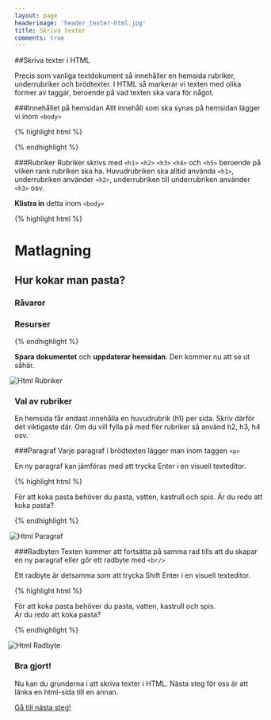 ```yaml
---
layout: page
headerimage: 'header_texter-html.jpg'
title: Skriva texter
comments: true
---
```


##Skriva texter i HTML
<p class="preamble">Precis som vanliga textdokument så innehåller en hemsida rubriker, underrubriker och brödtexter. I HTML så markerar vi texten med olika former av taggar, beroende på vad texten ska vara för något.</p>

###Innehållet på hemsidan
Allt innehåll som ska synas på hemsidan lägger vi inom ``<body>``

{% highlight html %}
<!doctype html>

<html>

  <head>
    <meta charset="utf-8"> <!-- Svenska tecken -->
    <title>Matlagning</title> <!-- Titel för webbläsaren -->
  </head>

  <body>
    <!-- Hemsidans innehåll ska ligga här -->
  </body>

</html>
{% endhighlight %}




###Rubriker
Rubriker skrivs med ``<h1>`` ``<h2>`` ``<h3>`` ``<h4>`` och ``<h5>`` beroende på vilken rank rubriken ska ha. Huvudrubriken ska alltid använda ``<h1>``, underrubriken använder ``<h2>``, underrubriken till underrubriken använder ``<h3>`` osv.  

<strong>Klistra in</strong> detta inom ``<body>``

{% highlight html %}

<h1>Matlagning</h1>

<h2>Hur kokar man pasta?</h2>

<h3>Råvaror</h3>

<h3>Resurser</h3>

{% endhighlight %}

<strong>Spara dokumentet</strong> och <strong>uppdaterar hemsidan</strong>. Den kommer nu att se ut såhär.

<div><img src="{{ site.url }}/assets/images/asset_html-rubriker.png" alt="Html Rubriker" style="margin-left: -10px;"/></div>

<div class="note box">
<h3>Val av rubriker</h3>
<p>En hemsida får endast innehålla en huvudrubrik (h1) per sida. Skriv därför det viktigaste där. Om du vill fylla på med fler rubriker så använd h2, h3, h4 osv.</p>
</div>



###Paragraf
Varje paragraf i brödtexten lägger man inom taggen ``<p>``  

En ny paragraf kan jämföras med att trycka <span class="keyboard">Enter</span> i en visuell texteditor.  

{% highlight html %}

<p>För att koka pasta behöver du pasta, vatten, kastrull och spis. 
Är du redo att koka pasta?</p>

{% endhighlight %}

<img src="{{ site.url }}/assets/images/asset_html-paragraf.png" alt="Html Paragraf" style="margin-left: -10px;"/>


###Radbyten
Texten kommer att fortsätta på samma rad tills att du skapar en ny paragraf eller gör ett radbyte med ``<br/>``  

Ett radbyte är detsamma som att trycka <span class="keyboard">Shift</span> <span class="keyboard">Enter</span> i en visuell texteditor.  

{% highlight html %}

<p>För att koka pasta behöver du pasta, vatten, kastrull och spis. <br/> 
Är du redo att koka pasta?</p>

{% endhighlight %}

<img src="{{ site.url }}/assets/images/asset_html-radbyte.png" alt="Html Radbyte" style="margin-left: -13px;"/>


<div class="success box">
<h3>Bra gjort!</h3>
<p>Nu kan du grunderna i att skriva texter i HTML. Nästa steg för oss är att länka en html-sida till en annan.</p>
</div>

<a class="btn btn-next" href="{{ site.url }}/webbdesign/lankar/">Gå till nästa steg!</a>
